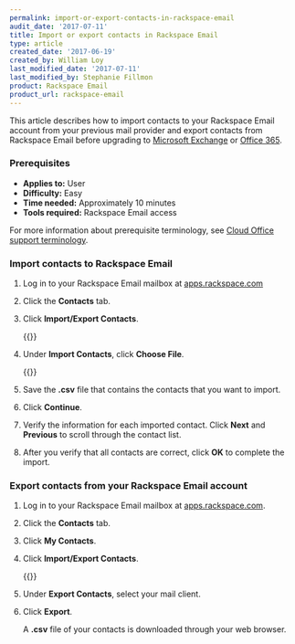 ```yaml
---
permalink: import-or-export-contacts-in-rackspace-email
audit_date: '2017-07-11'
title: Import or export contacts in Rackspace Email
type: article
created_date: '2017-06-19'
created_by: William Loy
last_modified_date: '2017-07-11'
last_modified_by: Stephanie Fillmon
product: Rackspace Email
product_url: rackspace-email
---
```


This article describes how to import contacts to your Rackspace Email account from your previous mail provider and export contacts from Rackspace Email before upgrading to [Microsoft Exchange](https://www.rackspace.com/email-hosting) or [Office 365](https://www.rackspace.com/email-hosting).

### Prerequisites

- **Applies to:** User
- **Difficulty:** Easy
- **Time needed:** Approximately 10 minutes
- **Tools required:** Rackspace Email access

For more information about prerequisite terminology, see [Cloud Office support terminology](/support/how-to/cloud-office-support-terminology/).

### Import contacts to Rackspace Email

1. Log in to your Rackspace Email mailbox at [apps.rackspace.com](https://apps.rackspace.com/index.php)
2. Click the **Contacts** tab.
3. Click **Import/Export Contacts**.

   {{<image src="ImportContactsRSE1.png" alt="" title="">}}

4. Under **Import Contacts**, click **Choose File**.

   {{<image src="ImportContactsRSE2.png" alt="" title="">}}

5. Save the **.csv** file that contains the contacts that you want to import.
6. Click **Continue**.
6. Verify the information for each imported contact. Click **Next** and **Previous** to scroll through the contact list.
7. After you verify that all contacts are correct, click **OK** to complete the import.

### Export contacts from your Rackspace Email account

1. Log in to your Rackspace Email mailbox at [apps.rackspace.com](https://apps.rackspace.com/index.php).
2. Click the **Contacts** tab.
3. Click **My Contacts**.
4. Click **Import/Export Contacts**.

   {{<image src="ExportContactsRSE.png" alt="" title="">}}

5. Under **Export Contacts**, select your mail client.
6. Click **Export**.

   A **.csv** file of your contacts is downloaded through your web browser.
